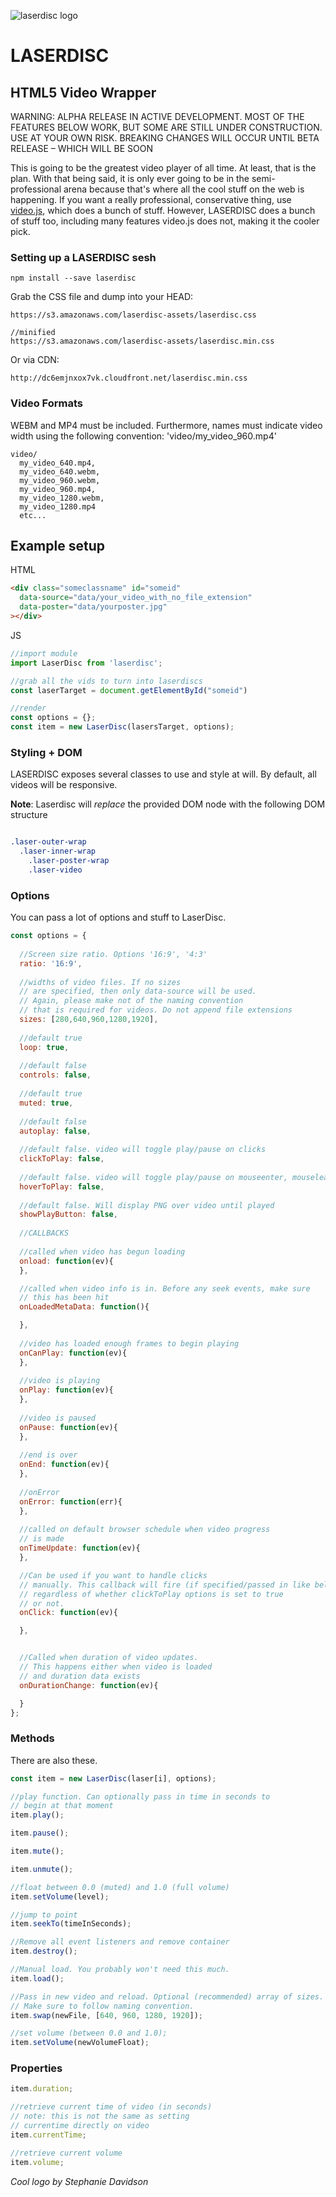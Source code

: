 ![laserdisc logo](https://raw.githubusercontent.com/edweena/laserdisc/master/___laserdisc.gif)

# LASERDISC
## HTML5 Video Wrapper

WARNING: ALPHA RELEASE IN ACTIVE DEVELOPMENT. MOST OF THE FEATURES BELOW WORK, BUT SOME ARE STILL UNDER CONSTRUCTION. USE AT YOUR OWN RISK. BREAKING CHANGES WILL OCCUR UNTIL BETA RELEASE – WHICH WILL BE SOON

This is going to be the greatest video player of all time. At least, that is the plan. With that being said, it is only ever going to be in the semi-professional arena
because that's where all the cool stuff on the web is happening. If you want a really professional, conservative thing, use [video.js](http://videojs.com/), which does 
a bunch of stuff. However, LASERDISC does a bunch of stuff too, including many features video.js does not, making it the cooler pick.

### Setting up a LASERDISC sesh
```
npm install --save laserdisc
```

Grab the CSS file and dump into your HEAD:

```
https://s3.amazonaws.com/laserdisc-assets/laserdisc.css

//minified
https://s3.amazonaws.com/laserdisc-assets/laserdisc.min.css
```

Or via CDN:
```
http://dc6emjnxox7vk.cloudfront.net/laserdisc.min.css
```



### Video Formats
WEBM and MP4 must be included. Furthermore, names must indicate video width using the following convention: 'video/my_video_960.mp4'

```
video/
  my_video_640.mp4,
  my_video_640.webm,
  my_video_960.webm,
  my_video_960.mp4,
  my_video_1280.webm,
  my_video_1280.mp4
  etc...
```



## Example setup

HTML
```html
<div class="someclassname" id="someid"
  data-source="data/your_video_with_no_file_extension"
  data-poster="data/yourposter.jpg"
></div>

```


JS
```js
//import module
import LaserDisc from 'laserdisc';

//grab all the vids to turn into laserdiscs
const laserTarget = document.getElementById("someid")

//render
const options = {};
const item = new LaserDisc(lasersTarget, options);
```

### Styling + DOM

LASERDISC exposes several classes to use and style at will. By default, all videos will be responsive.

**Note**: Laserdisc will *replace* the provided DOM node with the following DOM structure

```css

.laser-outer-wrap
  .laser-inner-wrap
    .laser-poster-wrap
    .laser-video

```


### Options

You can pass a lot of options and stuff to LaserDisc.

```js
const options = {
  
  //Screen size ratio. Options '16:9', '4:3'
  ratio: '16:9',
  
  //widths of video files. If no sizes
  // are specified, then only data-source will be used.
  // Again, please make not of the naming convention
  // that is required for videos. Do not append file extensions
  sizes: [280,640,960,1280,1920],
  
  //default true
  loop: true,
  
  //default false
  controls: false,
  
  //default true
  muted: true,
  
  //default false
  autoplay: false,
  
  //default false. video will toggle play/pause on clicks
  clickToPlay: false,
  
  //default false. video will toggle play/pause on mouseenter, mouseleave
  hoverToPlay: false,
  
  //default false. Will display PNG over video until played
  showPlayButton: false,
  
  //CALLBACKS
  
  //called when video has begun loading
  onload: function(ev){
  },

  //called when video info is in. Before any seek events, make sure 
  // this has been hit
  onLoadedMetaData: function(){

  },
  
  //video has loaded enough frames to begin playing
  onCanPlay: function(ev){
  },
  
  //video is playing
  onPlay: function(ev){
  },
  
  //video is paused
  onPause: function(ev){
  },
  
  //end is over
  onEnd: function(ev){
  },
  
  //onError
  onError: function(err){
  },
  
  //called on default browser schedule when video progress
  // is made
  onTimeUpdate: function(ev){
  },

  //Can be used if you want to handle clicks
  // manually. This callback will fire (if specified/passed in like below)
  // regardless of whether clickToPlay options is set to true
  // or not.
  onClick: function(ev){

  },


  //Called when duration of video updates.
  // This happens either when video is loaded
  // and duration data exists
  onDurationChange: function(ev){

  }
};
```

### Methods

There are also these.

```js
const item = new LaserDisc(laser[i], options);

//play function. Can optionally pass in time in seconds to
// begin at that moment
item.play();

item.pause();

item.mute();

item.unmute();

//float between 0.0 (muted) and 1.0 (full volume)
item.setVolume(level);

//jump to point
item.seekTo(timeInSeconds);

//Remove all event listeners and remove container
item.destroy();

//Manual load. You probably won't need this much.
item.load();

//Pass in new video and reload. Optional (recommended) array of sizes.
// Make sure to follow naming convention.
item.swap(newFile, [640, 960, 1280, 1920]);

//set volume (between 0.0 and 1.0);
item.setVolume(newVolumeFloat);

```


### Properties

```js
item.duration;

//retrieve current time of video (in seconds)
// note: this is not the same as setting 
// currentime directly on video
item.currentTime;

//retrieve current volume
item.volume;

```





*Cool logo by Stephanie Davidson*

